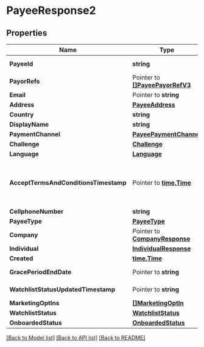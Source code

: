 # PayeeResponse2

## Properties

Name | Type | Description | Notes
------------ | ------------- | ------------- | -------------
**PayeeId** | **string** |  | [optional] [readonly] 
**PayorRefs** | Pointer to [**[]PayeePayorRefV3**](PayeePayorRefV3.md) |  | [optional] [readonly] 
**Email** | Pointer to **string** |  | [optional] 
**Address** | [**PayeeAddress**](PayeeAddress.md) |  | [optional] 
**Country** | **string** |  | [optional] 
**DisplayName** | **string** |  | [optional] 
**PaymentChannel** | [**PayeePaymentChannel**](PayeePaymentChannel.md) |  | [optional] 
**Challenge** | [**Challenge**](Challenge.md) |  | [optional] 
**Language** | [**Language**](Language.md) |  | [optional] 
**AcceptTermsAndConditionsTimestamp** | Pointer to [**time.Time**](time.Time.md) | The timestamp when the payee last accepted T&amp;Cs | [optional] [readonly] 
**CellphoneNumber** | **string** |  | [optional] 
**PayeeType** | [**PayeeType**](PayeeType.md) |  | [optional] 
**Company** | Pointer to [**CompanyResponse**](CompanyResponse.md) |  | [optional] 
**Individual** | [**IndividualResponse**](IndividualResponse.md) |  | [optional] 
**Created** | [**time.Time**](time.Time.md) |  | [optional] 
**GracePeriodEndDate** | Pointer to **string** |  | [optional] [readonly] 
**WatchlistStatusUpdatedTimestamp** | Pointer to **string** |  | [optional] [readonly] 
**MarketingOptIns** | [**[]MarketingOptIn**](MarketingOptIn.md) |  | [optional] 
**WatchlistStatus** | [**WatchlistStatus**](WatchlistStatus.md) |  | [optional] 
**OnboardedStatus** | [**OnboardedStatus**](OnboardedStatus.md) |  | [optional] 

[[Back to Model list]](../README.md#documentation-for-models) [[Back to API list]](../README.md#documentation-for-api-endpoints) [[Back to README]](../README.md)


